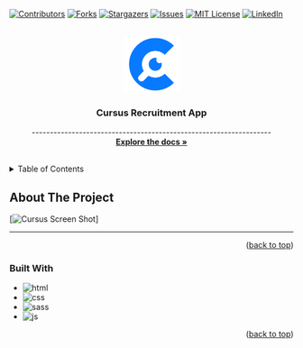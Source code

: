 <div id="top"></div>

[![Contributors][contributors-shield]][contributors-url]
[![Forks][forks-shield]][forks-url]
[![Stargazers][stars-shield]][stars-url]
[![Issues][issues-shield]][issues-url]
[![MIT License][license-shield]][license-url]
[![LinkedIn][linkedin-shield]][linkedin-url]



<!-- PROJECT LOGO -->
<br />
<div align="center">
  <a href="#">
    <img src="img/cursus_c_logo.svg" alt="Logo" width="100">
  </a>

  <h3 align="center">Cursus Recruitment App</h3>

  <p align="center">
    ------------------------------------------------------------------
    <br />
    <a href="#"><strong>Explore the docs »</strong></a>
    <br />
    <br />
  </p>
</div>



<!-- TABLE OF CONTENTS -->
<details>
  <summary>Table of Contents</summary>
  <ol>
    <li>
      <a href="#about-the-project">About The Project</a>
      <ul>
        <li><a href="#built-with">Built With</a></li>
      </ul>
    </li>
  </ol>
</details>



<!-- ABOUT THE PROJECT -->
## About The Project

[![Cursus Screen Shot][product-screenshot]]

--------------------------------------------------------------------


<p align="right">(<a href="#top">back to top</a>)</p>



### Built With

* ![html]
* ![css]
* ![sass]
* ![js]

<p align="right">(<a href="#top">back to top</a>)</p>

<!-- MARKDOWN LINKS & IMAGES -->
<!-- https://www.markdownguide.org/basic-syntax/#reference-style-links -->
[contributors-shield]: https://img.shields.io/github/contributors/ananikomlanMH/Cursus-Recruitement-App
[contributors-url]: https://github.com/ananikomlanMH/Cursus-Recruitement-App/graphs/contributors
[forks-shield]: https://img.shields.io/github/forks/ananikomlanMH/Cursus-Recruitement-App
[forks-url]: https://github.com/ananikomlanMH/Cursus-Recruitement-App/network/members
[stars-shield]: https://img.shields.io/github/stars/ananikomlanMH/Cursus-Recruitement-App
[stars-url]: https://github.com/ananikomlanMH/Cursus-Recruitement-App/stargazers
[issues-shield]: https://img.shields.io/github/issues/ananikomlanMH/Cursus-Recruitement-App
[issues-url]: https://github.com/ananikomlanMH/Cursus-Recruitement-App/issues
[license-shield]: https://img.shields.io/github/license/ananikomlanMH/Cursus-Recruitement-App
[license-url]: https://github.com/ananikomlanMH/Cursus-Recruitement-App/blob/master/LICENSE.txt
[linkedin-shield]: https://img.shields.io/badge/-LinkedIn-black.svg?style=for-the-badge&logo=linkedin&colorB=555
[linkedin-url]: https://linkedin.com/in/komlan-mawulom-h-anani-b86a30219
[product-screenshot]: img/scrennshot.png
[html]: https://img.shields.io/badge/HTML-dd4b25?style=for-the-badge&logo=html5&logoColor=white
[css]: https://img.shields.io/badge/CSS3-1181d9?style=for-the-badge&logo=css3&logoColor=white
[sass]: https://img.shields.io/badge/SASS-c76395?style=for-the-badge&logo=sass&logoColor=white
[js]: https://img.shields.io/badge/JavaScript-efd81d?style=for-the-badge&logo=javascript&logoColor=white